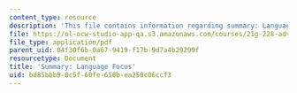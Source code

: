 ```yaml
---
content_type: resource
description: 'This file contains information regarding summary: Language focus.'
file: https://ol-ocw-studio-app-qa.s3.amazonaws.com/courses/21g-228-advanced-workshop-in-writing-for-social-sciences-and-architecture-els-spring-2007/bd85bbb90c5f60fe650bea250c06ccf3_MIT21G.228S07_lang_focus.pdf
file_type: application/pdf
parent_uid: 04f30f6b-0a67-9419-f17b-9d7a4b29299f
resourcetype: Document
title: 'Summary: Language Focus'
uid: bd85bbb9-0c5f-60fe-650b-ea250c06ccf3
---
```

